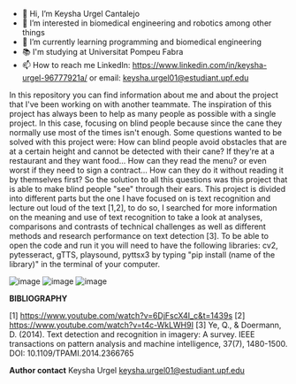 - 👋 Hi, I’m Keysha Urgel Cantalejo
- 👀 I’m interested in biomedical engineering and robotics among other things
- 🌱 I’m currently learning programming and biomedical engineering
- 📚 I'm studying at Universitat Pompeu Fabra
- 📫 How to reach me LinkedIn: https://www.linkedin.com/in/keysha-urgel-96777921a/ or email: keysha.urgel01@estudiant.upf.edu

In this repository you can find information about me and about the project that I've been working on with another teammate.
The inspiration of this project has always been to help as many people as possible with a single project. In this case, focusing on blind people because since the cane they normally use most of the times isn't enough. Some questions wanted to be solved with this project were: How can blind people avoid obstacles that are at a certain height and cannot be detected with their cane? If they're at a restaurant and they want food... How can they read the menu? or even worst if they need to sign a contract... How can they do it without reading it by themselves first? So the solution to all this questions was this project that  is able to make blind people "see" through their ears.
This project is divided into different parts but the one I have focused on is text recognition and lecture out loud of the text [1,2], to do so, I searched for more information on the meaning and use of text recognition to take a look at analyses, comparisons and contrasts of technical challenges as well as different methods and research performance on text detection [3]. To be able to open the code and run it you will need to have the following libraries: cv2, pytesseract, gTTS, playsound, pyttsx3 by typing "pip install (name of the library)" in the terminal of your computer.

![image](https://github.com/Keysha04/Keysha04/assets/132402091/b5ca260c-167b-45e6-9bee-6ed38be61b67)
![image](https://github.com/Keysha04/Keysha04/assets/132402091/b5ca260c-167b-45e6-9bee-6ed38be61b67)
![image](https://github.com/Keysha04/Keysha04/assets/132402091/e6f7df5d-dbb3-41c0-b5f2-93fac10e7bad)



**BIBLIOGRAPHY**

[1] https://www.youtube.com/watch?v=6DjFscX4I_c&t=1439s
[2] https://www.youtube.com/watch?v=t4c-WkLWH9I
[3] Ye, Q., & Doermann, D. (2014). Text detection and recognition in imagery: A survey. IEEE transactions on pattern analysis and machine intelligence, 37(7), 1480-1500.
DOI: 10.1109/TPAMI.2014.2366765

**Author contact**
Keysha Urgel
keysha.urgel01@estudiant.upf.edu

